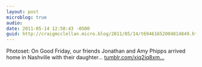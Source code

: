 ```yaml
---
layout: post
microblog: true
audio: 
date: 2011-05-14 12:58:43 -0500
guid: http://craigmcclellan.micro.blog/2011/05/14/t69461652004814849.html
---
```

Photoset: On Good Friday, our friends Jonathan and Amy Phipps arrived home in Nashville with their daughter... [tumblr.com/xiq2iq8xm...](http://tumblr.com/xiq2iq8xmd)
